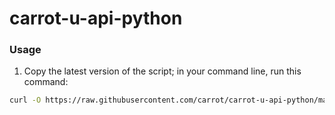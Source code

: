 # carrot-u-api-python

### Usage

1. Copy the latest version of the script; in your command line, run this command:

  ```sh
  curl -O https://raw.githubusercontent.com/carrot/carrot-u-api-python/master/script.py
  ```
